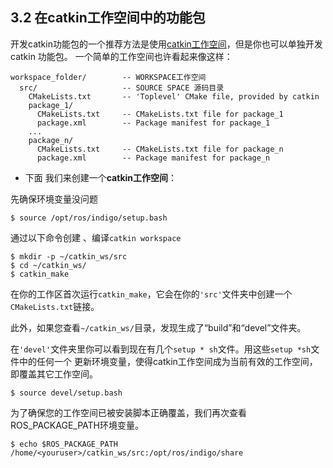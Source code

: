 ## 3.2 在catkin工作空间中的功能包
开发catkin功能包的一个推荐方法是使用[catkin工作空间](http://wiki.ros.org/catkin/workspaces)，但是你也可以单独开发catkin 功能包。
一个简单的工作空间也许看起来像这样：

```
workspace_folder/        -- WORKSPACE工作空间
  src/                   -- SOURCE SPACE 源码目录
    CMakeLists.txt       -- 'Toplevel' CMake file, provided by catkin
    package_1/
      CMakeLists.txt     -- CMakeLists.txt file for package_1
      package.xml        -- Package manifest for package_1
    ...
    package_n/
      CMakeLists.txt     -- CMakeLists.txt file for package_n
      package.xml        -- Package manifest for package_n
```


- 下面 我们来创建一个**catkin工作空间**：

先确保环境变量没问题
```
$ source /opt/ros/indigo/setup.bash
```
通过以下命令创建 、编译`catkin workspace`
```
$ mkdir -p ~/catkin_ws/src
$ cd ~/catkin_ws/
$ catkin_make
```
在你的工作区首次运行`catkin_make`，它会在你的`'src'`文件夹中创建一个`CMakeLists.txt`链接。

此外，如果您查看`~/catkin_ws/`目录，发现生成了“build”和“devel”文件夹。

在`'devel'`文件夹里你可以看到现在有几个`setup * sh`文件。用这些`setup *sh`文件中的任何一个 更新环境变量，使得catkin工作空间成为当前有效的工作空间，即覆盖其它工作空间。
```
$ source devel/setup.bash
```
为了确保您的工作空间已被安装脚本正确覆盖，我们再次查看ROS_PACKAGE_PATH环境变量。
```
$ echo $ROS_PACKAGE_PATH
/home/<youruser>/catkin_ws/src:/opt/ros/indigo/share
```
